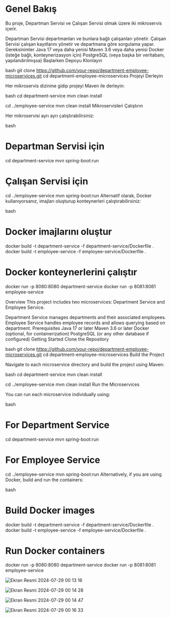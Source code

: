 # Genel Bakış
Bu proje, Departman Servisi ve Çalışan Servisi olmak üzere iki mikroservis içerir.

Departman Servisi departmanları ve bunlara bağlı çalışanları yönetir.
Çalışan Servisi çalışan kayıtlarını yönetir ve departmana göre sorgulama yapar.
Gereksinimler
Java 17 veya daha yenisi
Maven 3.6 veya daha yenisi
Docker (isteğe bağlı, konteynerizasyon için)
PostgreSQL (veya başka bir veritabanı, yapılandırılmışsa)
Başlarken
Depoyu Klonlayın

bash
git clone https://github.com/your-repo/department-employee-microservices.git
cd department-employee-microservices
Projeyi Derleyin

Her mikroservis dizinine gidip projeyi Maven ile derleyin:

bash
cd department-service
mvn clean install

cd ../employee-service
mvn clean install
Mikroservisleri Çalıştırın

Her mikroservisi ayrı ayrı çalıştırabilirsiniz:

bash
# Departman Servisi için
cd department-service
mvn spring-boot:run

# Çalışan Servisi için
cd ../employee-service
mvn spring-boot:run
Alternatif olarak, Docker kullanıyorsanız, imajları oluşturup konteynerleri çalıştırabilirsiniz:

bash
# Docker imajlarını oluştur
docker build -t department-service -f department-service/Dockerfile .
docker build -t employee-service -f employee-service/Dockerfile .

# Docker konteynerlerini çalıştır
docker run -p 8080:8080 department-service
docker run -p 8081:8081 employee-service

Overview
This project includes two microservices: Department Service and Employee Service.

Department Service manages departments and their associated employees.
Employee Service handles employee records and allows querying based on department.
Prerequisites
Java 17 or later
Maven 3.6 or later
Docker (optional, for containerization)
PostgreSQL (or any other database if configured)
Getting Started
Clone the Repository

bash
git clone https://github.com/your-repo/department-employee-microservices.git
cd department-employee-microservices
Build the Project

Navigate to each microservice directory and build the project using Maven:

bash
cd department-service
mvn clean install

cd ../employee-service
mvn clean install
Run the Microservices

You can run each microservice individually using:

bash
# For Department Service
cd department-service
mvn spring-boot:run

# For Employee Service
cd ../employee-service
mvn spring-boot:run
Alternatively, if you are using Docker, build and run the containers:

bash
# Build Docker images
docker build -t department-service -f department-service/Dockerfile .
docker build -t employee-service -f employee-service/Dockerfile .

# Run Docker containers
docker run -p 8080:8080 department-service
docker run -p 8081:8081 employee-service

![Ekran Resmi 2024-07-29 00 13 16](https://github.com/user-attachments/assets/20b2589a-6598-4a0c-903d-70e5f1061afc)

![Ekran Resmi 2024-07-29 00 14 28](https://github.com/user-attachments/assets/99feb19f-dfe8-43b8-a6a0-1d6bfcf01c72)

![Ekran Resmi 2024-07-29 00 14 47](https://github.com/user-attachments/assets/46efb874-bc54-47b5-88a9-86766dc1a67a)

![Ekran Resmi 2024-07-29 00 16 33](https://github.com/user-attachments/assets/6de93ad4-8d4b-4621-8a5f-2d03a496e5de)




